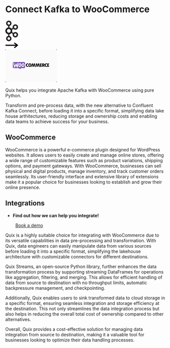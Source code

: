 # Connect Kafka to WooCommerce

<div class="connect-images cards blog-grid-card" markdown>
<div>
<img src="../images/kafka_logo.png" width="40px" />
</div>
<div>
<img src="../images/arrow.svg" width="40px" />
</div>
<div>
<img src="./images/woocommerce_1.jpg" />
</div>
</div>

Quix helps you integrate Apache Kafka with WooCommerce using pure Python.

Transform and pre-process data, with the new alternative to Confluent Kafka Connect, before loading it into a specific format, simplifying data lake house arthitectures, reducing storage and ownership costs and enabling data teams to achieve success for your business.

## WooCommerce

WooCommerce is a powerful e-commerce plugin designed for WordPress websites. It allows users to easily create and manage online stores, offering a wide range of customizable features such as product variations, shipping options, and payment gateways. With WooCommerce, businesses can sell physical and digital products, manage inventory, and track customer orders seamlessly. Its user-friendly interface and extensive library of extensions make it a popular choice for businesses looking to establish and grow their online presence.

## Integrations

<div class="grid cards" markdown>

- __Find out how we can help you integrate!__

    <a class="md-button md-button--primary" href="https://share.hsforms.com/1iW0TmZzKQMChk0lxd_tGiw4yjw2?__hstc=175542013.2303933fbd746c0ac86d9ccbe9bc9100.1728383268831.1729603416735.1729620918855.31&__hssc=175542013.1.1729620918855&__hsfp=2132701734" target="_blank" style="margin:.5rem;">Book a demo</a>

</div>


Quix is a highly suitable choice for integrating with WooCommerce due to its versatile capabilities in data pre-processing and transformation. With Quix, data engineers can easily manipulate data from various sources before loading it into a specific format, simplifying the lakehouse architecture with customizable connectors for different destinations.

Quix Streams, an open-source Python library, further enhances the data transformation process by supporting streaming DataFrames for operations like aggregation, filtering, and merging. This allows for efficient handling of data from source to destination with no throughput limits, automatic backpressure management, and checkpointing.

Additionally, Quix enables users to sink transformed data to cloud storage in a specific format, ensuring seamless integration and storage efficiency at the destination. This not only streamlines the data integration process but also helps in reducing the overall total cost of ownership compared to other alternatives.

Overall, Quix provides a cost-effective solution for managing data integration from source to destination, making it a valuable tool for businesses looking to optimize their data handling processes.

